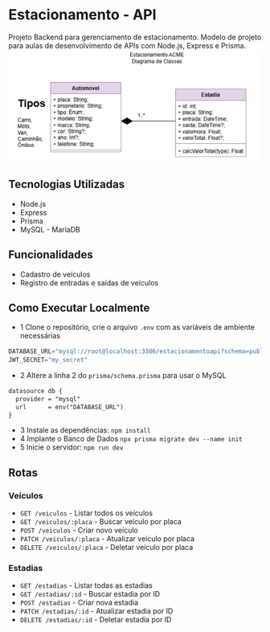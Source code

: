 # Estacionamento - API
Projeto Backend para gerenciamento de estacionamento. Modelo de projeto para aulas de desenvolvimento de APIs com Node.js, Express e Prisma.
![UML CD(Diagrama e Classes)](./docs/uml-dc.png)
## Tecnologias Utilizadas
- Node.js
- Express
- Prisma
- MySQL - MariaDB

## Funcionalidades
- Cadastro de veículos
- Registro de entradas e saídas de veículos

## Como Executar Localmente
- 1 Clone o repositório, crie o arquivo `.env` com as variáveis de ambiente necessárias
```js
DATABASE_URL="mysql://root@localhost:3306/estacionamentoapi?schema=public&timezone=UTC"
JWT_SECRET="my_secret"
```
- 2 Altere a linha 2 do `prisma/schema.prisma` para usar o MySQL
```prisma
datasource db {
  provider = "mysql"
  url      = env("DATABASE_URL")
}
```
- 3 Instale as dependências: `npm install`
- 4 Implante o Banco de Dados `npx prisma migrate dev --name init`
- 5 Inicie o servidor: `npm run dev`

## Rotas

### Veículos
- `GET /veiculos` - Listar todos os veículos
- `GET /veiculos/:placa` - Buscar veículo por placa
- `POST /veiculos` - Criar novo veículo
- `PATCH /veiculos/:placa` - Atualizar veículo por placa
- `DELETE /veiculos/:placa` - Deletar veículo por placa

### Estadias
- `GET /estadias` - Listar todas as estadias
- `GET /estadias/:id` - Buscar estadia por ID
- `POST /estadias` - Criar nova estadia
- `PATCH /estadias/:id` - Atualizar estadia por ID
- `DELETE /estadias/:id` - Deletar estadia por ID
